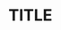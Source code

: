 [//]: #  "Title : Title of News"
[//]: #  "Author: Author"
[//]: #  "Description: Template of News Page "
[//]: #  "IsTop:false"
[//]: # "METADATA_END_29b43fcf-5b71-4b15-a048-46765f5ef048"

# TITLE

